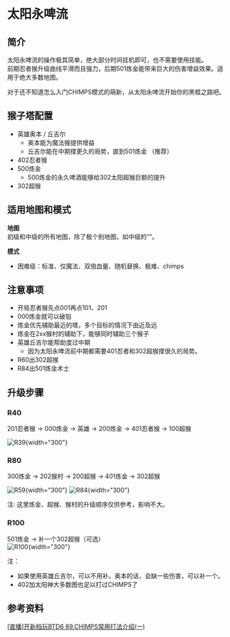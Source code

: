 # 太阳永啤流
## 简介
太阳永啤流的操作极其简单，绝大部分时间挂机即可，也不需要使用技能。  
前期忍者猴升级曲线平滑而且强力，后期501炼金能带来巨大的伤害增益效果。适用于绝大多数地图。

对于还不知道怎么入门CHIMPS模式的萌新，从太阳永啤流开始你的黑框之路吧。

## 猴子塔配置
- 英雄奥本 / 丘吉尔
	- 奥本能为魔法猴提供增益
	- 丘吉尔能在中期撑更久的局势，直到501炼金 （推荐）
- 402忍者猴
- 500炼金
	- 500炼金的永久啤酒能够给302太阳超猴巨额的提升
- 302超猴

## 适用地图和模式
**地图**  
初级和中级的所有地图，除了极个别地图，如中级的“”。

**模式**  
- 困难级：标准、仅魔法、双倍血量、随机替换、极难、chimps

## 注意事项
- 开局忍者猴先点001再点101、201
- 000炼金就可以破铅
- 炼金优先辅助最近的塔，多个目标的情况下由近及远
- 炼金在2xx猴村的辅助下，能够同时辅助三个猴子
- 英雄丘吉尔能帮助度过中期
	- 因为太阳永啤流前中期都需要401忍者和302超猴撑很久的局势。
- R60出302超猴
- R84出501炼金术士

## 升级步骤

### R40
201忍者猴 -> 000炼金 -> 英雄 -> 200炼金 -> 401忍者猴 -> 100超猴

![R39](1_r39.PNG){width="300"}

### R80
300炼金 -> 202猴村 -> 200超猴 -> 401炼金 -> 302超猴  

![R59](1_r59.PNG){width="300"}
![R84](1_r84.PNG){width="300"}

注:
这里炼金、超猴、猴村的升级顺序仅供参考，影响不大。

### R100
501炼金 -> 补一个302超猴（可选）  
![R100](1_r100.PNG){width="300"}

注：

- 如果使用英雄丘吉尔，可以不用补。奥本的话，会缺一些伤害，可以补一个。
- 402加太阳神大多数图也足以打过CHIMPS了


## 参考资料
[[直播]开新档玩BTD6 89.CHIMPS常用打法介绍(一)](https://tieba.baidu.com/p/6468461730?see_lz=1&pn=4)